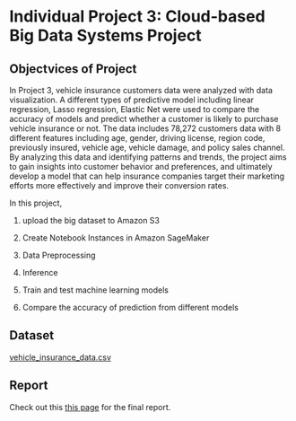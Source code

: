 # Individual Project 3: Cloud-based Big Data Systems Project

## Objectvices of Project

In Project 3, vehicle insurance customers data were analyzed with data visualization. A different types of predictive model including linear regression, Lasso regression, Elastic Net were used to compare the accuracy of models and predict whether a customer is likely to purchase vehicle insurance or not. The data includes 78,272 customers data with 8 different features including age, gender, driving license, region code, previously insured, vehicle age, vehicle damage, and policy sales channel. By analyzing this data and identifying patterns and trends, the project aims to gain insights into customer behavior and preferences, and ultimately develop a model that can help insurance companies target their marketing efforts more effectively and improve their conversion rates.

In this project,

1. upload the big dataset to Amazon S3

2. Create Notebook Instances in Amazon SageMaker

3. Data Preprocessing

4. Inference

5. Train and test machine learning models

6. Compare the accuracy of prediction from different models


## Dataset

[vehicle_insurance_data.csv](https://www.kaggle.com/datasets/arashnic/imbalanced-data-practice)

## Report
Check out this [this page](https://github.com/chloekang234/Project3-Cloud-based-Big-Data-Systems/blob/main/Vehicle_Insurance_Analysis.ipynb) for the final report.